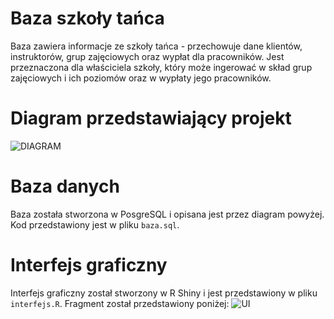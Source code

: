 # Baza szkoły tańca

Baza zawiera informacje ze szkoły tańca - przechowuje dane klientów, instruktorów, grup zajęciowych oraz wypłat dla pracowników. Jest przeznaczona dla właściciela szkoły, który może ingerować w skład grup zajęciowych i ich poziomów oraz w wypłaty jego pracowników.

# Diagram przedstawiający projekt
![DIAGRAM](https://user-images.githubusercontent.com/104840036/166916789-af26a2f1-c173-406d-b797-02cc7fe1bc7c.png)

# Baza danych
Baza została stworzona w PosgreSQL i opisana jest przez diagram powyżej. Kod przedstawiony jest w pliku ```baza.sql```.

# Interfejs graficzny
Interfejs graficzny został stworzony w R Shiny i jest przedstawiony w pliku ```interfejs.R```. Fragment został przedstawiony poniżej:
![UI](https://user-images.githubusercontent.com/104840036/166917084-5ab4f507-7a40-4197-9d09-548146cdcebc.png)
